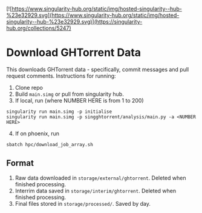 [![https://www.singularity-hub.org/static/img/hosted-singularity--hub-%23e32929.svg](https://www.singularity-hub.org/static/img/hosted-singularity--hub-%23e32929.svg)](https://singularity-hub.org/collections/5247)

# Download GHTorrent Data

This downloads GHTorrent data - specifically, commit messages and pull request comments. Instructions for running:

1. Clone repo
2. Build `main.simg` or pull from singularity hub.
3. If local, run (where NUMBER HERE is from 1 to 200)

```
singularity run main.simg -p initialise
singularity run main.simg -p singghtorrent/analysis/main.py -a <NUMBER HERE>
```

4. If on phoenix, run

```
sbatch hpc/download_job_array.sh
```

## Format

1. Raw data downloaded in `storage/external/ghtorrent`. Deleted when finished processing.
2. Interrim data saved in `storage/interim/ghtorrent`. Deleted when finished processing.
3. Final files stored in `storage/processed/`. Saved by day.
